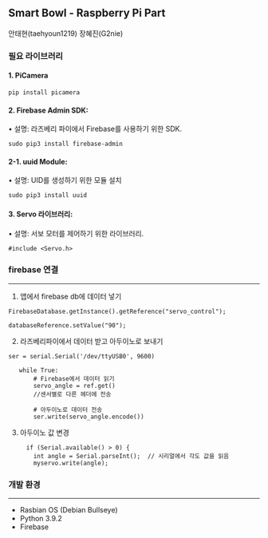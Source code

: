 ## Smart Bowl - Raspberry Pi Part
안태현(taehyoun1219) 장혜진(G2nie)

### 필요 라이브러리

#### 1. PiCamera 
```
pip install picamera
```
#### 2. Firebase Admin SDK:
•	설명: 라즈베리 파이에서 Firebase를 사용하기 위한 SDK.
```
sudo pip3 install firebase-admin
```
#### 2-1. uuid Module:
•	설명: UID를 생성하기 위한 모듈 설치
```
sudo pip3 install uuid
```
#### 3. Servo 라이브러리:
•	설명: 서보 모터를 제어하기 위한 라이브러리.
```
#include <Servo.h>
```
### firebase 연결
----------------------------------------------

1. 앱에서 firebase db에 데이터 넣기
```
FirebaseDatabase.getInstance().getReference("servo_control");

databaseReference.setValue("90");
```
2. 라즈베리파이에서 데이터 받고 아두이노로 보내기
```
ser = serial.Serial('/dev/ttyUSB0', 9600) 

   while True:
       # Firebase에서 데이터 읽기
       servo_angle = ref.get()
       //센서별로 다른 헤더에 전송

       # 아두이노로 데이터 전송
       ser.write(servo_angle.encode())
```
3. 아두이노 값 변경
```
     if (Serial.available() > 0) {
       int angle = Serial.parseInt();  // 시리얼에서 각도 값을 읽음
       myservo.write(angle);           
```

### 개발 환경
----------------------------------------------
* Rasbian OS (Debian Bullseye)
* Python 3.9.2
* Firebase



